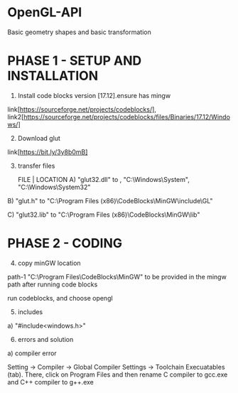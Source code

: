 # OpenGL-API
Basic geometry shapes and basic transformation

PHASE 1 - SETUP AND INSTALLATION
============================================ 
1. Install code blocks version [17.12].ensure has mingw

link[https://sourceforge.net/projects/codeblocks/],
link2[https://sourceforge.net/projects/codeblocks/files/Binaries/17.12/Windows/]

2. Download glut

link[https://bit.ly/3y8b0mB]

3. transfer files

    FILE	 |    LOCATION
A) "glut32.dll"   to , "C:\Windows\System\", "C:\Windows\System32"

B) "glut.h" 	  to "C:\Program Files (x86)\CodeBlocks\MinGW\include\GL"

C) "glut32.lib"   to "C:\Program Files (x86)\CodeBlocks\MinGW\lib"

PHASE 2 - CODING
============================================

4. copy minGW location

path-1 "C:\Program Files\CodeBlocks\MinGW"
to be provided in the mingw path after running code blocks

run codeblocks, and choose opengl

5. includes

a) "#include<windows.h>"

6. errors and solution

a) compiler error

Setting -> Compiler -> Global Compiler Settings -> Toolchain Execuatables (tab). There, click on Program Files and then rename C compiler to gcc.exe and C++ compiler to g++.exe
